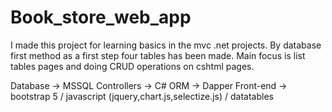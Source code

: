 # Book_store_web_app

I made this project for learning basics in the mvc .net projects.
By database first method as a first step four tables has been made.
Main focus is list tables  pages and doing CRUD operations on cshtml pages.


Database -> MSSQL
Controllers -> C#
ORM -> Dapper
Front-end -> bootstrap 5 / javascript (jquery,chart.js,selectize.js) / datatables
